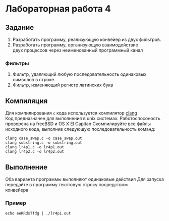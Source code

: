 # Лабораторная работа 4
## Задание
1. Разработать программу, реализующую конвейер из двух фильтров.
2. Разработать программу, организующую взаимодействие  
 двух процессов через неименованный программный канал
### Фильтры
1. Фильтр, удаляющий любую последовательность одинаковых символов в строке.
2. Фильтр, изменяющий регистр латинских букв
## Компиляция
Для компилирования `c` кода используется компилятор [clang](https://github.com/llvm-mirror/clang)  
Код предназначен для выполнения в unix системах. Работоспосоность проверена на freeBSD и OS X El Capitan
Скомпилируйте все файлы исходного кода, выполнив следующую последовательность команд:
```
clang case_swap.c -o case_swap.out  
clang substring.c -o substring.out  
clang lr4p1.c -o lr4p1.out  
clang lr4p2.c -o lr4p2.out
```
## Выполнение
Оба варианта программы выполняют одинаковые действия
Для запуска передайте в программу текстовую строку посредством  
конвейера
### Пример
```echo eeRRdsTfdg | ./lr4p1.out```
